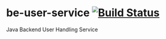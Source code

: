 # be-user-service [![Build Status](https://travis-ci.org/notabarista/be-user-service.svg?branch=main)](https://travis-ci.org/notabarista/be-user-service)
Java Backend User Handling Service
